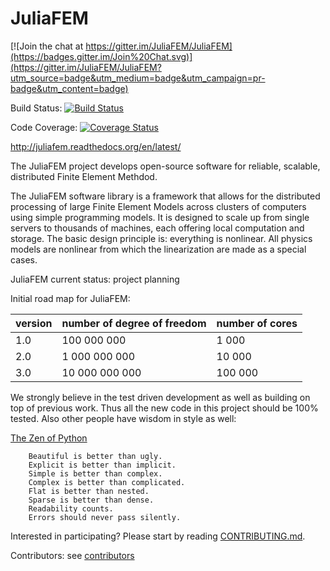 # JuliaFEM 

[![Join the chat at https://gitter.im/JuliaFEM/JuliaFEM](https://badges.gitter.im/Join%20Chat.svg)](https://gitter.im/JuliaFEM/JuliaFEM?utm_source=badge&utm_medium=badge&utm_campaign=pr-badge&utm_content=badge)

Build Status: [![Build Status](https://api.travis-ci.org/ovainola/JuliaFEM.svg?branch=master)](https://travis-ci.org/ovainola/JuliaFEM)

Code Coverage: [![Coverage Status](https://coveralls.io/repos/ovainola/JuliaFEM/badge.svg?branch=master)](https://coveralls.io/r/ovainola/JuliaFEM?branch=master)

http://juliafem.readthedocs.org/en/latest/

The JuliaFEM project develops open-source software for reliable, scalable, distributed Finite Element Methdod.

The JuliaFEM software library is a framework that allows for the distributed processing of large Finite Element Models across clusters of computers using simple programming models. It is designed to scale up from single servers to thousands of machines, each offering local computation and storage. The basic design principle is: everything is nonlinear. All physics models are nonlinear from which the linearization are made as a special cases. 

JuliaFEM current status: project planning

Initial road map for JuliaFEM:

version | number of degree of freedom | number of cores
----------|-----------------------------------------|----------------------
1.0 | 100 000 000 | 1 000
2.0 | 1 000 000 000 | 10 000
3.0 | 10 000 000 000 | 100 000

We strongly believe in the test driven development as well as building on top of previous work. Thus all the new code in this project should be 100% tested. Also other people have wisdom in style as well:

[The Zen of Python](https://www.python.org/dev/peps/pep-0020/)
```
    Beautiful is better than ugly.
    Explicit is better than implicit.
    Simple is better than complex.
    Complex is better than complicated.
    Flat is better than nested.
    Sparse is better than dense.
    Readability counts.
    Errors should never pass silently.
```

Interested in participating? Please start by reading  [CONTRIBUTING.md](https://github.com/JuliaFEM/JuliaFEM/blob/master/CONTRIBUTING.md).

Contributors: see [contributors](https://github.com/JuliaFEM/JuliaFEM/blob/master/contributors)
